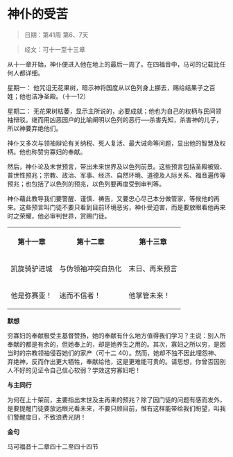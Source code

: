 # 神仆的受苦

> 日期：第41周 第6、7天

> 经文：可十一至十三章

从十一章开始，神仆便进入他在地上的最后一周了。在四福音中，马可的记载比任何人都详细。

星期一： 他咒诅无花果树，暗示神将国度从以色列身上挪去，赐给结果子之百姓；他也洁净圣殿。（十一12）

星期二： 无花果树枯萎，显示主所说的，必要成就；他也为自己的权柄与民间领袖辩驳。继而用凶恶园户的比喻阐明以色列的恶行──杀害先知，杀害神的儿子，所以神要弃绝他们。

神仆又多次与领袖辩论有关纳税、死人复活、最大诫命等问题，显出他的智慧及权柄。他也称赞穷寡妇的奉献。

然后，神仆论及末世预言，带出未来世界及以色列前景。这些预言包括圣殿被毁、普世性预兆；宗教、政治、军事、经济、自然环境、道德及人际关系、福音遍传等预兆；也包括了以色列的预兆，以色列要再度受到审判等。

神仆藉此教导我们要警醒、谨慎、祷告，又要忠心尽己本分做管家，等候他的再来。这些预言叫门徒不要只看到目前环境恶劣，神仆受迫害，而是要放眼看他再来时之荣耀，他必审判世界，赏赐门徒。

<table>
 <tbody>
  <tr>
   <th><p>第十一章</p></th>
   <th><p>第十二章</p></th>
   <th><p>第十三章</p></th>
  </tr>
  <tr>
   <td><p>凯旋骑驴进城</p></td>
   <td><p>与伪领袖冲突白热化</p></td>
   <td><p>末日、再来预言</p></td>
  </tr>
  <tr>
   <td><p>他是弥赛亚！</p></td>
   <td><p>迷而不信者！</p></td>
   <td><p>他掌管未来！</p></td>
  </tr>
 </tbody>
</table>

**默想**

穷寡妇的奉献极受主基督赞扬，她的奉献有什么地方值得我们学习？主说：别人所奉献的都是有余的，但她奉上的，却是她养生之用的。其次，寡妇之所以穷，是因当时的宗教领袖侵吞她们的家产（可十二 40）。然而，她却不独不因此埋怨神、弃绝神，反而作出更大牺牲，奉献给他，这是更难能可贵的。请思想，你曾否因别人不好的见证令自己信心软弱？学效这穷寡妇吧！

**与主同行**

为何在上十架前，主要指出末世及主再来的预兆？除了因门徒的问题有感而发外，是要提醒门徒要放远眼光看未来，不要只顾目前，惟有这样能带给我们盼望，叫我们警醒度日，不致浪费光阴！

**金句**

马可福音十二章四十二至四十四节



